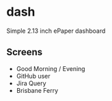 # dash

Simple 2.13 inch ePaper dashboard

## Screens

- Good Morning / Evening
- GitHub user
- Jira Query
- Brisbane Ferry
